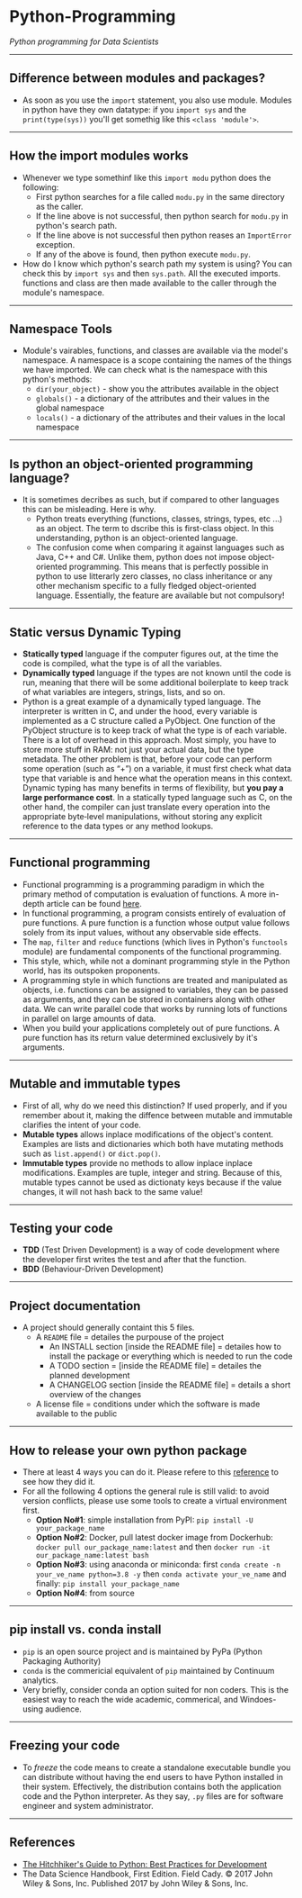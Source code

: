 # Python-Programming
*Python programming for Data Scientists*
***

## Difference between modules and packages?
- As soon as you use the `import` statement, you also use module. Modules in python have they own datatype: if you `import sys` and the `print(type(sys))` you'll get somethig like this `<class 'module'>`.
***

## How the import modules works
- Whenever we type somethinf like this `import modu` python does the following:
  -  First python searches for a file called `modu.py` in the same directory as the caller.
  -  If the line above is not successful, then python search for `modu.py` in python's search path.
  -  If the line above is not successful then python reases an `ImportError` exception.
  -  If any of the above is found, then python execute `modu.py`.
- How do I know which python's search path my system is using? You can check this by `import sys` and then `sys.path`. All the executed imports. functions and class are then made available to the caller through the module's namespace.
***

## Namespace Tools
- Module's vairables, functions, and classes are available via the model's namespace. A namespace is a scope containing the names of the things we have imported. We can check what is the namespace with this python's methods:
  - `dir(your_object)` - show you the attributes available in the object
  - `globals()` - a dictionary of the attributes and their values in the global namespace
  - `locals()` - a dictionary of the attributes and their values in the local namespace
***

## Is python an object-oriented programming language?
- It is sometimes decribes as such, but if compared to other languages this can be misleading. Here is why.
  - Python treats everything (functions, classes, strings, types, etc ...) as an object. The term to dscribe this is first-class object. In this understanding, python is an object-oriented language.
  - The confusion come when comparing it against languages such as Java, C++ and C#. Unlike them, python does not impose object-oriented programming. This means that is perfectly possible in python to use litterarly zero classes, no class inheritance or any other mechanism specific to a fully fledged object-oriented language. Essentially, the feature are available but not compulsory!
***

## Static versus Dynamic Typing
- **Statically typed** language if the computer figures out, at the time the code is compiled, what the type is of all the variables. 
- **Dynamically typed** language if the types are not known until the code is run, meaning that there will be some additional boilerplate to keep track of what variables are integers, strings, lists, and so on. 
- Python is a great example of a dynamically typed language. The interpreter is written in C, and under the hood, every variable is implemented as a C structure called a PyObject. One function of the PyObject structure is to keep track of what the type is of each variable. There is a lot of overhead in this approach. Most simply, you have to store more stuff in RAM: not just your actual data, but the type metadata. The other problem is that, before your code can perform some operation (such as “+”) on a variable, it must first check what data type that variable is and hence what the operation means in this context. Dynamic typing has many benefits in terms of flexibility, but **you pay a large performance cost**. In a statically typed language such as C, on the other hand, the compiler can just translate every operation into the appropriate byte‐level manipulations, without storing any explicit reference to the data types or any method lookups. 
***

## Functional programming 
- Functional programming is a programming paradigm in which the primary method of computation is evaluation of functions. A more in-depth article can be found [here](https://realpython.com/python-functional-programming/). 
- In functional programming, a program consists entirely of evaluation of pure functions. A pure function is a function whose output value follows solely from its input values, without any observable side effects. 
- The `map`, `filter` and `reduce` functions (which lives in Python's `functools` module) are fundamental components of the functional programming. 
- This style, which, while not a dominant programming style in the Python world, has its outspoken proponents.
- A programming style in which functions are treated and manipulated as objects, i.e. functions can be assigned to variables, they can be passed as arguments, and they can be stored in containers along with other data. We can write parallel code that works by running lots of functions in parallel on large amounts of data.
- When you build your applications completely out of pure functions. A pure function has its return value determined exclusively by it's arguments.
***

## Mutable and immutable types
- First of all, why do we need this distinction? If used properly, and if you remember about it, making the diffence between mutable and immutable clarifies the intent of your code. 
- **Mutable types** allows inplace modifications of the object's content. Examples are lists and dictionaries which both have mutating methods such as `list.append()` or `dict.pop()`.
- **Immutable types** provide no methods to allow inplace inplace modifications. Examples are tuple, integer and string. Because of this, mutable types cannot be used as dictionaty keys because if the value changes, it will not hash back to the same value!
***

## Testing your code
- **TDD** (Test Driven Development) is a way of code development where the developer first writes the test and after that the function.
- **BDD** (Behaviour-Driven Development)
***

## Project documentation
- A project should generally containt this 5 files.
  - A `README` file = detailes the purpouse of the project
    - An INSTALL section [inside the README file] = detailes how to install the package or everything which is needed to run the code
    - A TODO section = [inside the README file] = detailes the planned development
    - A CHANGELOG section [inside the README file] = details a short overview of the changes
  - A license file = conditions under which the software is made available to the public
***

## How to release your own python package
- There at least 4 ways you can do it. Please refere to this [reference](https://github.com/idrl-lab/idrlnet) to see how they did it.
- For all the following 4 options the general rule is still valid: to avoid version conflicts, please use some tools to create a virtual environment first.
  - **Option No#1**: simple installation from PyPI: `pip install -U your_package_name`
  - **Option No#2**: Docker, pull latest docker image from Dockerhub: `docker pull our_package_name:latest` and then `docker run -it our_package_name:latest bash`
  - **Option No#3**: using anaconda or miniconda: first `conda create -n your_ve_name python=3.8 -y` then `conda activate your_ve_name` and finally: `pip install your_package_name`
  - **Option No#4**: from source
***

## pip install vs. conda install
- `pip` is an open source project and is maintained by PyPa (Python Packaging Authority)
- `conda` is the commericial equivalent of `pip` maintained by Continuum analytics.
- Very briefly, consider conda an option suited for non coders. This is the easiest way to reach the wide academic, commerical, and Windoes-using audience.
***

## Freezing your code
- To *freeze* the code means to create a standalone executable bundle you can distribute without having the end users to have Python installed in their system. Effectively, the distribution contains both the application code and the Python interpreter. As they say, `.py` files are for software engineer and system administrator.
***

## References
- [The Hitchhiker's Guide to Python: Best Practices for Development ](https://www.amazon.com/Hitchhikers-Guide-Python-Practices-Development/dp/1491933178/ref=as_li_ss_il?ie=UTF8&linkCode=li2&tag=bookforkind-20&linkId=804806ebdacaf3b56567347f3afbdbca)
- The Data Science Handbook, First Edition. Field Cady. © 2017 John Wiley & Sons, Inc. Published 2017 by John Wiley & Sons, Inc. 
